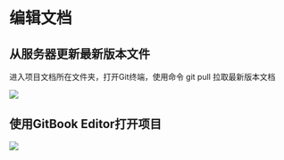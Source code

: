 # 编辑文档

## 从服务器更新最新版本文件

进入项目文档所在文件夹，打开Git终端，使用命令 git pull 拉取最新版本文档

![](/assets/open1.png)

## 使用GitBook Editor打开项目

![](/assets/open2.png)

